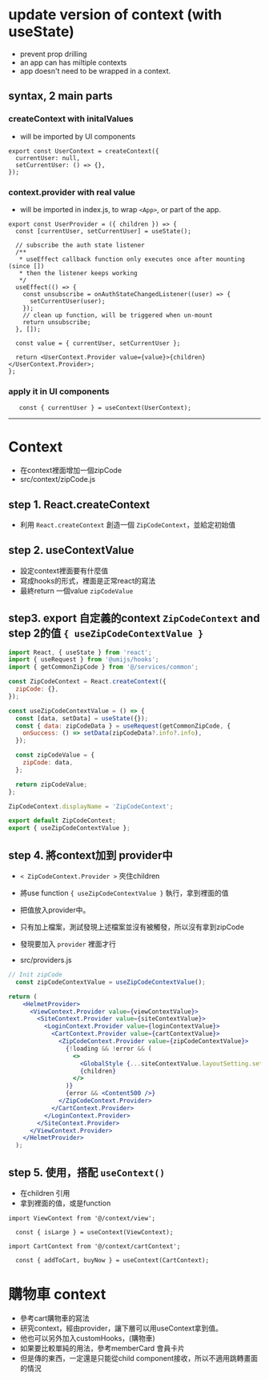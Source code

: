 # update version of context (with useState)
- prevent prop drilling
- an app can has miltiple contexts
- app doesn't need to be wrapped in a context.

## syntax, 2 main parts

### createContext with initalValues
- will be imported by UI components
```
export const UserContext = createContext({
  currentUser: null,
  setCurrentUser: () => {},
});

```

### context.provider with real value
- will be imported in index.js, to wrap `<App>`, or part of the app.

```
export const UserProvider = ({ children }) => {
  const [currentUser, setCurrentUser] = useState();

  // subscribe the auth state listener
  /**
   * useEffect callback function only executes once after mounting (since [])
   * then the listener keeps working
   */
  useEffect(() => {
    const unsubscribe = onAuthStateChangedListener((user) => {
      setCurrentUser(user);
    });
    // clean up function, will be triggered when un-mount
    return unsubscribe;
  }, []);

  const value = { currentUser, setCurrentUser };

  return <UserContext.Provider value={value}>{children}</UserContext.Provider>;
};

```

### apply it in UI components
```
   const { currentUser } = useContext(UserContext);

```

-----
# Context

- 在context裡面增加一個zipCode
- src/context/zipCode.js

## step 1. React.createContext
- 利用 `React.createContext` 創造一個 `ZipCodeContext`，並給定初始值

## step 2. useContextValue
- 設定context裡面要有什麼值
- 寫成hooks的形式，裡面是正常react的寫法
- 最終return 一個value `zipCodeValue`

## step3. export 自定義的context `ZipCodeContext` and step 2的值 `{ useZipCodeContextValue }`

```jsx
import React, { useState } from 'react';
import { useRequest } from '@umijs/hooks';
import { getCommonZipCode } from '@/services/common';

const ZipCodeContext = React.createContext({
  zipCode: {},
});

const useZipCodeContextValue = () => {
  const [data, setData] = useState({});
  const { data: zipCodeData } = useRequest(getCommonZipCode, {
    onSuccess: () => setData(zipCodeData?.info?.info),
  });

  const zipCodeValue = {
    zipCode: data,
  };

  return zipCodeValue;
};

ZipCodeContext.displayName = 'ZipCodeContext';

export default ZipCodeContext;
export { useZipCodeContextValue };
```

## step 4. 將context加到 provider中
- `< ZipCodeContext.Provider >` 夾住children
- 將use function `{ useZipCodeContextValue }` 執行，拿到裡面的值 
- 把值放入provider中。


- 只有加上檔案，測試發現上述檔案並沒有被觸發，所以沒有拿到zipCode
- 發現要加入 `provider` 裡面才行
- src/providers.js

```jsx
// Init zipCode
  const zipCodeContextValue = useZipCodeContextValue();

return (
    <HelmetProvider>
      <ViewContext.Provider value={viewContextValue}>
        <SiteContext.Provider value={siteContextValue}>
          <LoginContext.Provider value={loginContextValue}>
            <CartContext.Provider value={cartContextValue}>
              <ZipCodeContext.Provider value={zipCodeContextValue}>
                {!loading && !error && (
                  <>
                    <GlobalStyle {...siteContextValue.layoutSetting.setting} />
                    {children}
                  </>
                )}
                {error && <Content500 />}
              </ZipCodeContext.Provider>
            </CartContext.Provider>
          </LoginContext.Provider>
        </SiteContext.Provider>
      </ViewContext.Provider>
    </HelmetProvider>
  );
```
## step 5. 使用，搭配 `useContext()`
- 在children 引用
- 拿到裡面的值，或是function

```
import ViewContext from '@/context/view';

  const { isLarge } = useContext(ViewContext);
```
```
import CartContext from '@/context/cartContext';

  const { addToCart, buyNow } = useContext(CartContext);
```

# 購物車 context
- 參考cart購物車的寫法
- 研究context，經由provider，讓下層可以用useContext拿到值。
- 他也可以另外加入customHooks，(購物車)
- 如果要比較單純的用法，參考memberCard 會員卡片
- 但是傳的東西，一定還是只能從child component接收，所以不適用跳轉畫面的情況
